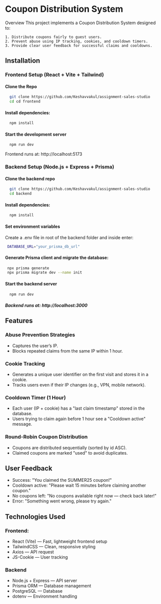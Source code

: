 # Coupon Distribution System

Overview
This project implements a Coupon Distribution System designed to:

    1. Distribute coupons fairly to guest users.
    2. Prevent abuse using IP tracking, cookies, and cooldown timers.
    3. Provide clear user feedback for successful claims and cooldowns.

## Installation

### Frontend Setup (React + Vite + Tailwind)

#### Clone the Repo

```bash
  git clone https://github.com/Keshavvakul/assignment-sales-studio
  cd cd frontend
```

#### Install dependencies:

```bash
  npm install
```

#### Start the development server

```bash
  npm run dev
```

Frontend runs at: http://localhost:5173

### Backend Setup (Node.js + Express + Prisma)

#### Clone the backend repo

```bash
  git clone https://github.com/Keshavvakul/assignment-sales-studio
  cd backend
```

#### Install dependencies:

```bash
  npm install
```

#### Set environment variables

Create a .env file in root of the backend folder and inside enter:

```bash
 DATABASE_URL="your_prisma_db_url"
```

#### Generate Prisma client and migrate the database:

```bash
 npx prisma generate
 npx prisma migrate dev --name init
```

#### Start the backend server

```bash
  npm run dev
```

##### Backend runs at: http://localhost:3000

## Features

### Abuse Prevention Strategies

- Captures the user’s IP.
- Blocks repeated claims from the same IP within 1 hour.

### Cookie Tracking

- Generates a unique user identifier on the first visit and stores it in a cookie.
- Tracks users even if their IP changes (e.g., VPN, mobile network).

### Cooldown Timer (1 Hour)

- Each user (IP + cookie) has a "last claim timestamp" stored in the database.
- Users trying to claim again before 1 hour see a "Cooldown active" message.

### Round-Robin Coupon Distribution

- Coupons are distributed sequentially (sorted by id ASC).
- Claimed coupons are marked "used" to avoid duplicates.

## User Feedback

- Success: "You claimed the SUMMER25 coupon!"
- Cooldown active: "Please wait 15 minutes before claiming another coupon."
- No coupons left: "No coupons available right now — check back later!"
- Error: "Something went wrong, please try again."

## Technologies Used

### Frontend:

- React (Vite) — Fast, lightweight frontend setup
- TailwindCSS — Clean, responsive styling
- Axios — API request
- JS-Cookie — User tracking

### Backend

- Node.js + Express — API server
- Prisma ORM — Database management
- PostgreSQL — Database
- dotenv — Environment handling
